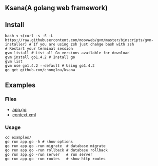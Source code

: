 Ksana(A golang web framework)
--------------------------------

## Install

    bash < <(curl -s -S -L https://raw.githubusercontent.com/moovweb/gvm/master/binscripts/gvm-installer) # If you are using zsh just change bash with zsh
    # Restart your terminal session
    gvm listall # List all Go versions available for download
    gvm install go1.4.2 # Install go
    gvm list
    gvm use go1.4.2 --default # Using go1.4.2
    go get github.com/chonglou/ksana

## Examples

### Files

 * [app.go](examples/app.go)
 * [context.xml](examples/context.xml)

### Usage
    cd examples/
    go run app.go -h # show options
    go run app.go -run migrate  # database migrate
    go run app.go -run rollback # database rollback
    go run app.go -run server   # run server
    go run app.go -run routes   # show http routes
